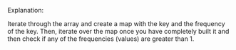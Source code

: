 Explanation:

Iterate through the array and create a map with the key and the frequency of the key. Then, iterate over the map once you have completely built it and then check if any of the frequencies (values) are greater than 1.
